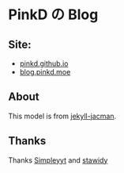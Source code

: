 # PinkD の Blog

## Site:
- [pinkd.github.io](https://pinkd.github.io) 
- [blog.pinkd.moe](https://blog.pinkd.moe)

## About

This model is from [jekyll-jacman](https://github.com/Simpleyyt/jekyll-jacman).

## Thanks

Thanks [Simpleyyt](https://github.com/Simpleyyt) and [stawidy](https://github.com/stawidy)
